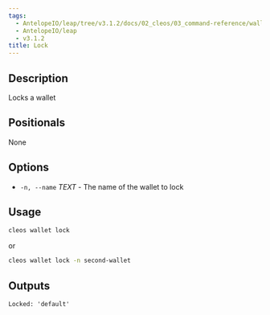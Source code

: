 ```yaml
---
tags:
  - AntelopeIO/leap/tree/v3.1.2/docs/02_cleos/03_command-reference/wallet/lock.md
  - AntelopeIO/leap
  - v3.1.2
title: Lock
---
```

## Description

Locks a wallet

## Positionals
None

## Options
- `-n, --name` _TEXT_ - The name of the wallet to lock
## Usage


```sh
cleos wallet lock
```
or
```sh
cleos wallet lock -n second-wallet
```

## Outputs

```console
Locked: 'default'
```
